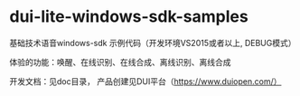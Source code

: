 # dui-lite-windows-sdk-samples

基础技术语音windows-sdk 示例代码（开发环境VS2015或者以上, DEBUG模式）

体验的功能：唤醒、在线识别、在线合成、离线识别、离线合成

开发文档：见doc目录， 产品创建见DUI平台（https://www.duiopen.com/）
